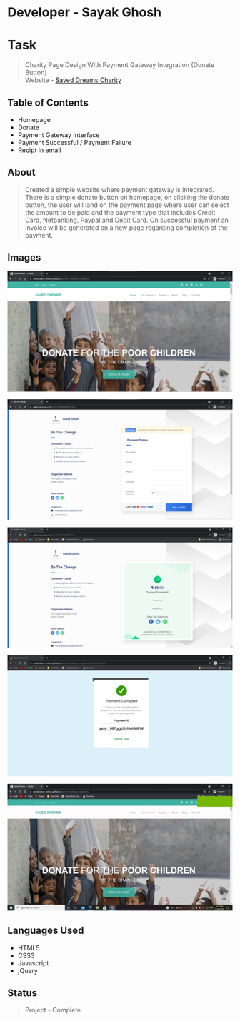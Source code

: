# Developer - Sayak Ghosh

<h1>Task</h1>

> Charity Page Design With Payment Gateway Integration (Donate Button) <br/>
> Website - [Saved Dreams Charity](https://webdesigner-netizen.github.io/payment-gateway-integration/ "Saved Dreams Charity")

<h2>Table of Contents</h2>

* Homepage
* Donate
* Payment Gateway Interface
* Payment Successful / Payment Failure
* Recipt in email 

<h2>About</h2>

> Created a simple website where payment gateway is integrated. There is a simple donate button on homepage, on clicking the donate button, the user will land on the payment page where user can select the amount to be paid and the payment type that includes Credit Card, Netbanking, Paypal and Debit Card. On successful payment an invoice will be generated on a new page regarding completion of the payment.

<h2>Images</h2>

![HomePage of Website](imgs/HomePage.png)

![Donation Page](imgs/Donation.png)

![Payment Success](imgs/Payment.png)

![Payment Success Redirect](imgs/PaymentSuccess.png)

![Page Layout](imgs/PageLayout.gif)

<h2>Languages Used</h2>

* HTML5
* CSS3
* Javascript
* jQuery

<h2>Status</h2>

> Project - Complete

